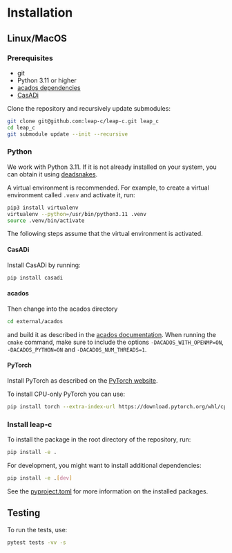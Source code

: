 # Installation

## Linux/MacOS

### Prerequisites

- git
- Python 3.11 or higher
- [acados dependencies](https://docs.acados.org/installation/index.html)
- [CasADi](https://web.casadi.org/get/)

Clone the repository and recursively update submodules:
```bash
git clone git@github.com:leap-c/leap-c.git leap_c
cd leap_c
git submodule update --init --recursive
```

### Python

We work with Python 3.11. If it is not already installed on your system, you can obtain it using [deadsnakes](https://launchpad.net/~deadsnakes/+archive/ubuntu/ppa).

A virtual environment is recommended. For example, to create a virtual environment called `.venv`
and activate it, run:

```bash
pip3 install virtualenv
virtualenv --python=/usr/bin/python3.11 .venv
source .venv/bin/activate
```

The following steps assume that the virtual environment is activated.

#### CasADi

Install CasADi by running:
```bash
pip install casadi
```

#### acados

Then change into the acados directory 

```bash
cd external/acados
```

and build it as described in the [acados documentation](https://docs.acados.org/installation/index.html). When running the
`cmake` command, make sure to include the options `-DACADOS_WITH_OPENMP=ON`, `-DACADOS_PYTHON=ON` and `-DACADOS_NUM_THREADS=1`.

#### PyTorch

Install PyTorch as described on the [PyTorch website](https://pytorch.org/get-started/locally/).

To install CPU-only PyTorch you can use:

``` bash
pip install torch --extra-index-url https://download.pytorch.org/whl/cpu
```

### Install leap-c

To install the package in the root directory of the repository, run:

```bash
pip install -e .
```

For development, you might want to install additional dependencies:

```bash
pip install -e .[dev]
```

See the [pyproject.toml](https://github.com/leap-c/leap-c/blob/main/pyproject.toml) for more information on the installed packages.

## Testing

To run the tests, use:

```bash
pytest tests -vv -s
```
